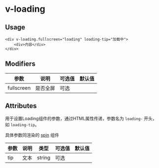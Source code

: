 # v-loading## Usage```vue<div v-loading.fullscreen="loading" loading-tip="加载中">    <div>内容</div></div>```## Modifiers| 参数         | 说明   | 可选值 | 默认值 ||------------|------|-----|-----|| fullscreen | 是否全屏 | 可选  |     |## Attributes用于设置Loading组件的参数，通过HTML属性传递，参数名为 `loading-` 开头，如 `loading-tip`。具体参数同渲染的 [spin](https://next.antdv.com/components/spin-cn) 组件| 参数  | 说明 | 类型     | 可选值 | 默认值 ||-----|----|--------|-----|-----|| tip | 文本 | string | 可选  |     |